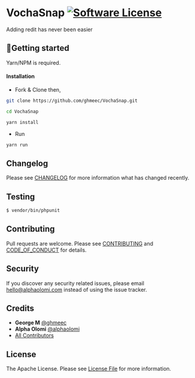 # VochaSnap [![Software License][ico-license]](LICENSE.md)

Adding redit has never been easier

## 🚀Getting started

Yarn/NPM is required.

#### Installation

- Fork & Clone then,

```bash
git clone https://github.com/ghmeec/VochaSnap.git

cd VochaSnap

yarn install
```

- Run

```bash
yarn run
```

## Changelog

Please see [CHANGELOG](CHANGELOG.md) for more information what has changed recently.

## Testing

```bash
$ vendor/bin/phpunit
```

## Contributing

Pull requests are welcome. Please see [CONTRIBUTING](./.github/CONTRIBUTING.md) and [CODE_OF_CONDUCT](./.github/CODE_OF_CONDUCT.md) for details.

## Security

If you discover any security related issues, please email [hello@alphaolomi.com](mailto:hello@alphaolomi.com) instead of using the issue tracker.

## Credits

- **George M** [@ghmeec](https://github.com/ghmeec/)
- **Alpha Olomi** [@alphaolomi](https://github.com/alphaolomi/)
- [All Contributors][link-contributors]

## License

The Apache License. Please see [License File](LICENSE) for more information.

[ico-license]: https://img.shields.io/badge/license-Apache-brightgreen.svg?style=flat-square
[link-contributors]: ../../contributors
